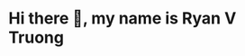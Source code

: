 # Hi there 👋, my name is **Ryan V Truong** #

<p I am a 4th year Psychology Student @ UT Austin who is interested in Computational Neuroscience </p>
<p I recently became interested in Computer Science once I began working as a RA at Gorislab </p>
<p Beyond my academic interests, I enjoy playing video games and making others laugh. </p>



<!--
**heyodogo1/heyodogo1** is a ✨ _special_ ✨ repository because its `README.md` (this file) appears on your GitHub profile.

Here are some ideas to get you started:

- 🔭 I’m currently working on ...
- 🌱 I’m currently learning ...
- 👯 I’m looking to collaborate on ...
- 🤔 I’m looking for help with ...
- 💬 Ask me about ...
- 📫 How to reach me: ...
- 😄 Pronouns: ...
- ⚡ Fun fact: ...
-->

